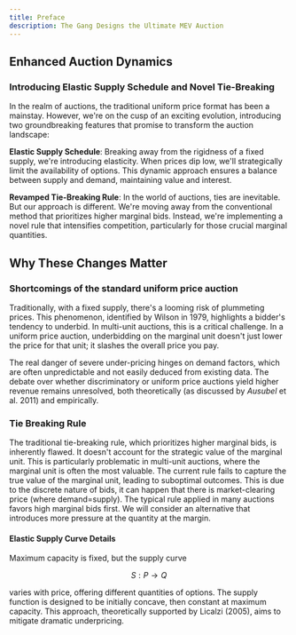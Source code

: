 ```yaml
---
title: Preface
description: The Gang Designs the Ultimate MEV Auction
---
```


## Enhanced Auction Dynamics

### Introducing Elastic Supply Schedule and Novel Tie-Breaking

In the realm of auctions, the traditional uniform price format has been a mainstay. However, we're on the cusp of an exciting evolution, introducing two groundbreaking features that promise to transform the auction landscape:

**Elastic Supply Schedule**: Breaking away from the rigidness of a fixed supply, we're introducing elasticity. When prices dip low, we'll strategically limit the availability of options. This dynamic approach ensures a balance between supply and demand, maintaining value and interest.

**Revamped Tie-Breaking Rule**: In the world of auctions, ties are inevitable. But our approach is different. We're moving away from the conventional method that prioritizes higher marginal bids. Instead, we're implementing a novel rule that intensifies competition, particularly for those crucial marginal quantities.

## Why These Changes Matter

### Shortcomings of the standard uniform price auction

Traditionally, with a fixed supply, there's a looming risk of plummeting prices. This phenomenon, identified by Wilson in 1979, highlights a bidder's tendency to underbid. In multi-unit auctions, this is a critical challenge. In a uniform price auction, underbidding on the marginal unit doesn't just lower the price for that unit; it slashes the overall price you pay.

The real danger of severe under-pricing hinges on demand factors, which are often unpredictable and not easily deduced from existing data. The debate over whether discriminatory or uniform price auctions yield higher revenue remains unresolved, both theoretically (as discussed by *Ausubel* et al.  2011) and empirically.

### Tie Breaking Rule

The traditional tie-breaking rule, which prioritizes higher marginal bids, is inherently flawed. It doesn't account for the strategic value of the marginal unit. This is particularly problematic in multi-unit auctions, where the marginal unit is often the most valuable. The current rule fails to capture the true value of the marginal unit, leading to suboptimal outcomes. This is due to the discrete nature of bids, it can happen that there is market-clearing price (where demand=supply). The typical rule applied in many auctions favors high marginal bids first. We will consider an alternative that introduces more pressure at the quantity at the margin.

#### Elastic Supply Curve Details
Maximum capacity is fixed, but the supply curve 

$$
S:P→Q
$$

varies with price, offering different quantities of options.
The supply function is designed to be initially concave, then constant at maximum capacity.
This approach, theoretically supported by Licalzi (2005), aims to mitigate dramatic underpricing.